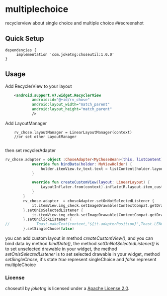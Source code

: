 # multiplechoice
recyclerview about single choice and multiple choice
##screenshot

## Quick Setup
```
dependencies {
	 implementation 'com.joketng:choseutil:1.0.0'
}
```

## Usage
Add RecyclerView to your layout
```xml
    <android.support.v7.widget.RecyclerView
            android:id="@+id/rv_chose"
            android:layout_width="match_parent"
            android:layout_height="match_parent"
            />
```
Add LayoutManager
```
    rv_chose.layoutManager = LinearLayoutManager(context)
    //or set other LayoutManager
    
```
then set recyclerAdapter
```kotlin
rv_chose.adapter = object :ChoseAdapter<MyChoseBean>(this, listContent){
            override fun bindData(holder: MyViewHolder) {
                holder.itemView.tv_text.text = listContent[holder.layoutPosition].title
            }

            override fun createCustomView(layout: LinearLayout) {
                LayoutInflater.from(context).inflate(R.layout.item_custom, layout, true)
            }
        }
        rv_chose.adapter  = choseAdapter.setOnNotSelectedListener {
            it.itemView.img_check.setImageDrawable(ContextCompat.getDrawable(context, R.drawable.vector_drawable_check_box_off))
        }.setOnIsSelectedListener {
            it.itemView.img_check.setImageDrawable(ContextCompat.getDrawable(context, R.drawable.vector_drawable_check_box_on))
        }.setOnClickListener {
//            Toast.makeText(context,"${it.adapterPosition}",Toast.LENGTH_SHORT).show()
        }.setSingleChose(false)
```
you can add custom layout in method *createCustomView()*, and you can bind data by method *bindData()*,
the method *setOnNotSelectedListener()* is to set unselected drawable in your widget, the method *setOnIsSelectedListener* is to set selected drawable in your widget, method *setSingleChose*, it's state *true* represent singleChoice and *false* represent multipleChoice 
 



### License
choseutil by *joketng* is licensed under a [Apache License 2.0](http://www.apache.org/licenses/LICENSE-2.0).